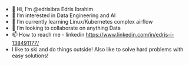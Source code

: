 - 👋 Hi, I’m @edrisibra Edris Ibrahim
- 👀 I’m interested in Data Engineering and AI 
- 🌱 I’m currently learning Linux/Kubernetes complex airflow
- 💞️ I’m looking to collaborate on anything Data
- 📫 How to reach me - linkedin https://www.linkedin.com/in/edris-i-138491177/
- I like to ski and do things outside! Also like to solve hard problems with easy solutions! 

<!---
edrisibra/edrisibra is a ✨ special ✨ repository because its `README.md` (this file) appears on your GitHub profile.
You can click the Preview link to take a look at your changes.
--->
